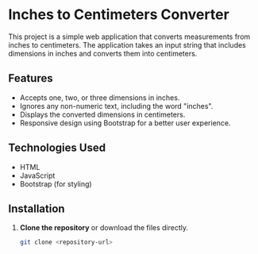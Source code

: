 # Inches to Centimeters Converter

This project is a simple web application that converts measurements from inches to centimeters. The application takes an input string that includes dimensions in inches and converts them into centimeters.

## Features

- Accepts one, two, or three dimensions in inches.
- Ignores any non-numeric text, including the word "inches".
- Displays the converted dimensions in centimeters.
- Responsive design using Bootstrap for a better user experience.

## Technologies Used

- HTML
- JavaScript
- Bootstrap (for styling)

## Installation

1. **Clone the repository** or download the files directly.
   
   ```bash
   git clone <repository-url>
